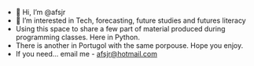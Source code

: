 - 👋 Hi, I’m @afsjr
- 👀 I’m interested in Tech, forecasting, future studies and futures literacy
- Using this space to share a few part of material produced during programming classes. Here in Python.
- There is another in Portugol with the same porpouse. Hope you enjoy.
- If you need... email me - afsjr@hotmail.com
<!---
afsjr/afsjr is a ✨ special ✨ repository because its `README.md` (this file) appears on your GitHub profile.
You can click the Preview link to take a look at your changes.
--->
